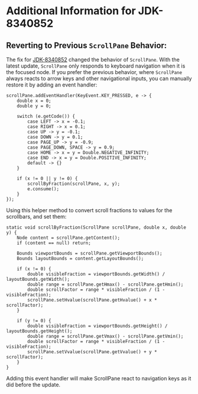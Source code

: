 # Additional Information for JDK-8340852

## Reverting to Previous `ScrollPane` Behavior:

The fix for [JDK-8340852](https://bugs.openjdk.org/browse/JDK-8340852) changed the behavior of `ScrollPane`. With the latest update, `ScrollPane` only responds to keyboard navigation when it is the focused node. If you prefer the previous behavior, where `ScrollPane` always reacts to arrow keys and other navigational inputs, you can manually restore it by adding an event handler:

```
scrollPane.addEventHandler(KeyEvent.KEY_PRESSED, e -> {
    double x = 0;
    double y = 0;

    switch (e.getCode()) {
        case LEFT -> x = -0.1;
        case RIGHT -> x = 0.1;
        case UP -> y = -0.1;
        case DOWN -> y = 0.1;
        case PAGE_UP -> y = -0.9;
        case PAGE_DOWN, SPACE -> y = 0.9;
        case HOME -> x = y = Double.NEGATIVE_INFINITY;
        case END -> x = y = Double.POSITIVE_INFINITY;
        default -> {}
    }

    if (x != 0 || y != 0) {
        scrollByFraction(scrollPane, x, y);
        e.consume();
    }
});
```
Using this helper method to convert scroll fractions to values for the scrollbars, and set them:
```
static void scrollByFraction(ScrollPane scrollPane, double x, double y) {
    Node content = scrollPane.getContent();
    if (content == null) return;

    Bounds viewportBounds = scrollPane.getViewportBounds();
    Bounds layoutBounds = content.getLayoutBounds();

    if (x != 0) {
        double visibleFraction = viewportBounds.getWidth() / layoutBounds.getWidth();
        double range = scrollPane.getHmax() - scrollPane.getHmin();
        double scrollFactor = range * visibleFraction / (1 - visibleFraction);
        scrollPane.setHvalue(scrollPane.getHvalue() + x * scrollFactor);
    }

    if (y != 0) {
        double visibleFraction = viewportBounds.getHeight() / layoutBounds.getHeight();
        double range = scrollPane.getVmax() - scrollPane.getVmin();
        double scrollFactor = range * visibleFraction / (1 - visibleFraction);
        scrollPane.setVvalue(scrollPane.getVvalue() + y * scrollFactor);
    }
}
```
Adding this event handler will make ScrollPane react to navigation keys as it did before the update.
